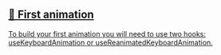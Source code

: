## [📄️<!-- --> <!-- -->First animation](/react-native-keyboard-controller/pr-preview/pr-982/docs/guides/first-animation.md)

[To build your first animation you will need to use two hooks: useKeyboardAnimation or useReanimatedKeyboardAnimation.](/react-native-keyboard-controller/pr-preview/pr-982/docs/guides/first-animation.md)
